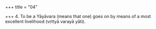 +++
title = "04"

+++
4. To be a Yāyāvara (means that one) goes on by means of a most excellent livelihood (vṛttyā varayā yāti).
